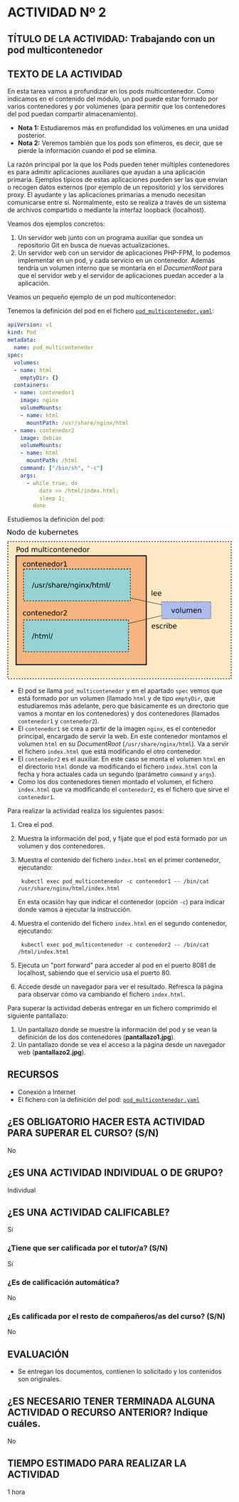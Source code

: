 # ACTIVIDAD Nº 2

## TÍTULO DE LA ACTIVIDAD: Trabajando con un pod multicontenedor

## TEXTO DE LA ACTIVIDAD

En esta tarea vamos a profundizar en los pods multicontenedor. Como
indicamos en el contenido del módulo, un pod puede estar formado por
varios contenedores y por volúmenes (para permitir que los
contenedores del pod puedan compartir almacenamiento).

* **Nota 1:** Estudiaremos más en profundidad los volúmenes en una unidad posterior.
* **Nota 2:** Veremos también que los pods son efímeros, es decir, que
  se pierde la información cuando el pod se elimina.

La razón principal por la que los Pods pueden tener múltiples
contenedores es para admitir aplicaciones auxiliares que ayudan a una
aplicación primaria. Ejemplos típicos de estas aplicaciones pueden ser
las que envían o recogen datos externos (por ejemplo de un
repositorio) y los servidores proxy. El ayudante y las aplicaciones
primarias a menudo necesitan comunicarse entre sí. Normalmente, esto
se realiza a través de un sistema de archivos compartido o mediante la
interfaz loopback (localhost).

Veamos dos ejemplos concretos:

1. Un servidor web junto con un programa auxiliar que sondea un
   repositorio Git en busca de nuevas actualizaciones.
2. Un  servidor  web con un servidor de aplicaciones PHP-FPM, lo
   podemos implementar  en un pod, y cada servicio en un
   contenedor. Además tendría un volumen interno que se montaría en el
   *DocumentRoot* para que el servidor web y el servidor de
   aplicaciones puedan acceder a la aplicación.

Veamos un pequeño ejemplo de un pod multicontenedor:

Tenemos la definición del pod en el fichero [`pod_multicontenedor.yaml`](files/pod_multicontenedor.yaml):

```yaml
apiVersion: v1
kind: Pod
metadata:
  name: pod_multicontenedor
spec:
  volumes:
  - name: html
    emptyDir: {}
  containers:
  - name: contenedor1
    image: nginx
    volumeMounts:
    - name: html
      mountPath: /usr/share/nginx/html
  - name: contenedor2
    image: debian
    volumeMounts:
    - name: html
      mountPath: /html
    command: ["/bin/sh", "-c"]
    args:
      - while true; do
          date >> /html/index.html;
          sleep 1;
        done
```

Estudiemos la definición del pod:

![pod_multicontenedor](img/pod_multicontenedor.png)

* El pod se llama `pod_multicontenedor` y en el apartado `spec` vemos
  que está formado por un volumen (llamado `html` y de tipo
  `emptyDir`, que estudiaremos más adelante, pero que básicamente es
  un directorio que vamos a montar en los contenedores) y dos
  contenedores (llamados `contenedor1` y `contenedor2`).
* El `contenedor1` se crea a partir de la imagen `nginx`, es el
  contenedor principal, encargado de servir la web. En este contenedor
  montamos el volumen `html` en su *DocumentRoot*
  (`/usr/share/nginx/html`). Va a servir el fichero `index.html` que
  está modificando el otro contenedor.
* El `contenedor2` es el auxiliar. En este caso se monta el volumen
  `html` en el directorio `html` donde va modificando el fichero
  `index.html` con la fecha y hora actuales cada un segundo (parámetro
  `command` y `args`).
* Como los dos contenedores tienen montado el volumen, el fichero
  `index.html` que va modificando el `contenedor2`, es el fichero que
  sirve el `contenedor1`.

Para realizar la actividad realiza los siguientes pasos:

1. Crea el pod.
2. Muestra la información del pod, y fíjate que el pod está formado por un volumen y dos contenedores.
3. Muestra el contenido del fichero `index.html` en el primer contenedor, ejecutando:

        kubectl exec pod_multicontenedor -c contenedor1 -- /bin/cat /usr/share/nginx/html/index.html

    En esta ocasión hay que indicar el contenedor (opción `-c`) para indicar donde vamos a ejecutar la instrucción.
4. Muestra el contenido del fichero `index.html` en el segundo contenedor, ejecutando:

        kubectl exec pod_multicontenedor -c contenedor2 -- /bin/cat /html/index.html
5. Ejecuta un "port forward" para acceder al pod en el puerto 8081 de localhost, sabiendo que el servicio usa el puerto 80.
6. Accede desde un navegador para ver el resultado. Refresca la página para observar cómo va cambiando el fichero `index.html`.

Para superar la actividad deberás entregar en un fichero comprimido el siguiente pantallazo:

1. Un pantallazo donde se muestre la información del pod y se vean la definición de los dos contenedores (**pantallazo1.jpg**).
2. Un pantallazo donde se vea el acceso a la página desde un navegador web (**pantallazo2.jpg**).


## RECURSOS

* Conexión a Internet
* El fichero con la definición del pod: [`pod_multicontenedor.yaml`](files/pod_multicontenedor.yaml)

## ¿ES OBLIGATORIO HACER ESTA ACTIVIDAD PARA SUPERAR EL CURSO? (S/N)

No

## ¿ES UNA ACTIVIDAD INDIVIDUAL O DE GRUPO?

Individual

## ¿ES UNA ACTIVIDAD CALIFICABLE?

Sí

### ¿Tiene que ser calificada por el tutor/a? (S/N)

Sí

### ¿Es de calificación automática?

No

### ¿Es calificada por el resto de compañeros/as del curso? (S/N)

No

## EVALUACIÓN

* Se entregan los documentos, contienen lo solicitado y los contenidos son originales.

## ¿ES NECESARIO TENER TERMINADA ALGUNA ACTIVIDAD O RECURSO ANTERIOR? Indique cuáles.

No

## TIEMPO ESTIMADO PARA REALIZAR LA ACTIVIDAD

1 hora
